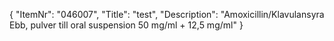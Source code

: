 {
  "ItemNr": "046007",
  "Title": "test",
  "Description": "Amoxicillin/Klavulansyra Ebb, pulver till oral suspension 50 mg/ml + 12,5 mg/ml"
}